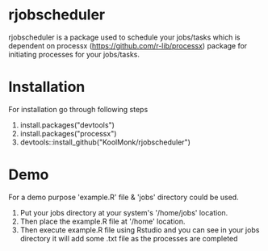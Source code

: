 # rjobscheduler
rjobscheduler is a package used to schedule your jobs/tasks which is dependent on processx (https://github.com/r-lib/processx) 
package for initiating processes for your jobs/tasks.

# Installation
For installation go through following steps
1) install.packages("devtools")
2) install.packages("processx")
3) devtools::install_github("KoolMonk/rjobscheduler")

# Demo
For a demo purpose 'example.R' file & 'jobs' directory could be used.
1) Put your jobs directory at your system's '/home/jobs' location.
2) Then place the example.R file at '/home' location.
3) Then execute example.R file using Rstudio and you can see in your jobs directory it will add some .txt file as the processes are
completed
